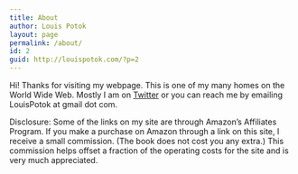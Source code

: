```yaml
---
title: About
author: Louis Potok
layout: page
permalink: /about/
id: 2
guid: http://louispotok.com/?p=2
---
```

Hi! Thanks for visiting my webpage. This is one of my many homes on the World Wide Web. Mostly I am on [Twitter](https://twitter.com/louispotok) or you can reach me by emailing LouisPotok at gmail dot com.

Disclosure: Some of the links on my site are through Amazon&#8217;s Affiliates Program. If you make a purchase on Amazon through a link on this site, I receive a small commission. (The book does not cost you any extra.) This commission helps offset a fraction of the operating costs for the site and is very much appreciated.
